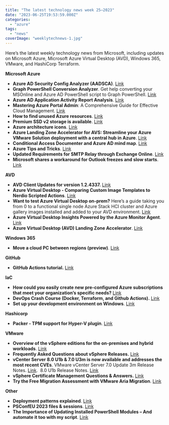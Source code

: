 ```yaml
---
title: "The latest technology news week 25–2023"
date: "2023-06-25T19:53:59.000Z"
categories: 
  - "azure"
tags: 
  - "news"
coverImage: "weeklytechnews-1.jpg"
---
```


Here’s the latest weekly technology news from Microsoft, including updates on Microsoft Azure, Microsoft Azure Virtual Desktop (AVD), Windows 365, VMware, and HashiCorp Terraform.

**Microsoft Azure**

- **Azure AD Security Config Analyzer (AADSCA)**. [Link](https://github.com/Cloud-Architekt/AzureAD-Attack-Defense/blob/main/AADSecurityConfigAnalyzer.md)
- **Graph PowerShell Conversion Analyzer**. Get help converting your MSOnline and Azure AD PowerShell script to Graph PowerShell. [Link](https://graphpowershell.merill.net/)
- **Azure AD Application Activity Report Analysis**. [Link](https://blog.sonnes.cloud/azure-ad-application-activity-report-analysis/)
- **Mastering Azure Portal Admin**: A Comprehensive Guide for Effective Cloud Management. [Link](https://techcommunity.microsoft.com/t5/educator-developer-blog/mastering-azure-portal-admin-a-comprehensive-guide-for-effective/ba-p/3800209?WT.mc_id=DT-MVP-5001664)
- **How to find unused Azure resources**. [Link](https://andrewmatveychuk.com/how-to-find-unused-or-orphan-resources-in-azure/)
- **Premium SSD v2 storage is available**. [Link](https://learn.microsoft.com/en-us/azure/virtual-machines/disks-types#premium-ssd-v2)
- **Azure architecture icons**. [Link](https://learn.microsoft.com/en-us/azure/architecture/icons/)
- **Azure Landing Zone Accelerator for AVS: Streamline your Azure VMware Solution deployment with a central hub in Azure**. [Link](https://techcommunity.microsoft.com/t5/itops-talk-blog/azure-landing-zone-accelerator-for-avs-using-a-central-hub-in/ba-p/3852334?WT.mc_id=DT-MVP-5001664)
- **Conditional Access Documenter and Azure AD mind map**. [Link](https://idpowertoys.com/)
- **Azure Tips and Tricks**. [Link](https://microsoft.github.io/AzureTipsAndTricks/)
- **Updated Requirements for SMTP Relay through Exchange Online**. [Link](https://techcommunity.microsoft.com/t5/exchange-team-blog/updated-requirements-for-smtp-relay-through-exchange-online/ba-p/3851357?WT.mc_id=DT-MVP-5001664)
- **Microsoft shares a workaround for Outlook freezes and slow starts**. [Link](https://www.bleepingcomputer.com/news/microsoft/microsoft-shares-workaround-for-outlook-freezes-slow-starts/)

**AVD**

- **AVD Client Updates for version 1.2.4337.** [Link](https://learn.microsoft.com/en-us/azure/virtual-desktop/whats-new-client-windows)
- **Azure Virtual Desktop - Comparing Custom Image Templates to Nerdio Scripted Actions**. [Link](https://www.linkedin.com/feed/update/urn:li:activity:7077195545009606656/?updateEntityUrn=urn%3Ali%3Afs_feedUpdate%3A%28V2%2Curn%3Ali%3Aactivity%3A7077195545009606656%29)
- **Want to test Azure Virtual Desktop on-prem?** Here’s a guide taking you from 0 to a functional single node Azure Stack HCI cluster and Azure gallery images installed and added to your AVD environment. [Link](https://virtualbrat.com/2023/06/20/want-to-test-azure-virtual-desktop-on-prem-heres-a-guide-taking-you-from-0-to-a-functional-single-node-azure-stack-hci-cluster-and-azure-gallery-images-installed-and-added-to-your-avd-environment/)
- **Azure Virtual Desktop Insights Powered by the Azure Monitor Agent**. [Link](https://azure.microsoft.com/en-us/updates/public-preview-azure-virtual-desktop-insights-powered-by-the-azure-monitor-agent/?utm_source=linkedin&utm_medium=social&utm_campaign=intelligink&utm_content=articles)
- **Azure Virtual Desktop (AVD) Landing Zone Accelerator**. [Link](https://github.com/Azure/avdaccelerator/tree/main)

**Windows 365**

- **Move a cloud PC between regions (preview)**. [Link](https://learn.microsoft.com/en-us/windows-365/enterprise/move-cloud-pc)

**GitHub**

- **GitHub Actions tutorial.** [Link](https://github.com/padok-team/github-actions-tutorial)

**IaC**

- **How could you easily create new pre-configured Azure subscriptions that meet your organization’s specific needs?** [Link](https://thecloudmarathoner.com/index.php/2023/06/22/how-could-you-easily-create-new-pre-configured-%f0%9f%9a%80-azure-subscriptions-that-meet-your-organizations-specific-needs-%e2%81%89-%f0%9f%a4%94/)
- **DevOps Crash Course (Docker, Terraform, and Github Actions).** [Link](https://www.youtube.com/watch?v=OXE2a8dqIAI)
- **Set up your development environment on Windows**. [Link](https://learn.microsoft.com/en-us/windows/dev-environment/)

**Hashicorp**

- **Packer - TPM support for Hyper-V plugin**. [Link](https://github.com/hashicorp/packer-plugin-hyperv/pull/56#issuecomment-1605809680)

**VMware**

- **Overview of the vSphere editions for the on-premises and hybrid workloads**. [Link](https://www.vmware.com/content/dam/digitalmarketing/vmware/en/pdf/docs/vmw-datasheet-vsphere-product-line-comparison.pdf)
- **Frequently Asked Questions about vSphere Releases.** [Link](https://core.vmware.com/resource/frequently-asked-questions-about-vsphere-releases)
- **vCenter Server 8.0 U1b & 7.0 U3m is now available and addresses the most recent CVEs**. VMware vCenter Server 7.0 Update 3m Release Notes. [Link](https://docs.vmware.com/en/VMware-vSphere/7.0/rn/vsphere-vcenter-server-70u3m-release-notes/index.html).  8.0 U1b Release Notes. [Link](https://docs.vmware.com/en/VMware-vSphere/8.0/rn/vsphere-vcenter-server-80u1b-release-notes/index.html)
- **vSphere Certificate Management Questions & Answers.** [Link](https://core.vmware.com/vsphere-certificate-management-questions-answers)
- **Try the Free Migration Assessment with VMware Aria Migration**. [Link](https://angrysysops.com/2023/06/21/try-the-free-migration-assessment-with-vmware-aria-migration/)

**Other**

- **Deployment patterns explained**. [Link](https://newsletter.techworld-with-milan.com/p/what-are-deployment-patterns)
- **PSConfEU 2023 files & sessions**. [Link](https://github.com/Psconfeu/2023)
- **The Importance of Updating Installed PowerShell Modules – And automate it too with my script**. [Link](https://blog.sonnes.cloud/the-importance-of-updating-installed-powershell-modules-and-automate-it-too/)
